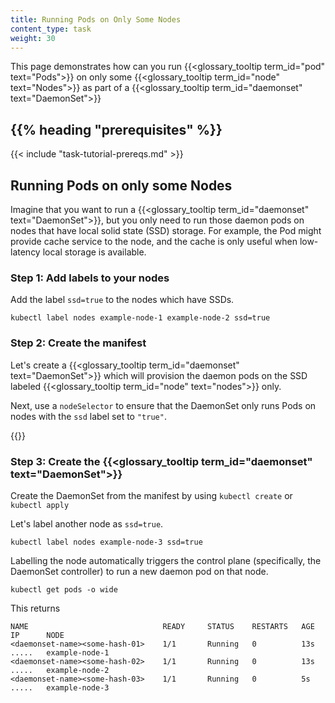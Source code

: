 ```yaml
---
title: Running Pods on Only Some Nodes
content_type: task
weight: 30
---
```

<!-- overview -->

This page demonstrates how can you run {{<glossary_tooltip term_id="pod" text="Pods">}} on only some {{<glossary_tooltip term_id="node" text="Nodes">}} as part of a {{<glossary_tooltip term_id="daemonset" text="DaemonSet">}}

## {{% heading "prerequisites" %}}

{{< include "task-tutorial-prereqs.md" >}}

## Running Pods on only some Nodes

Imagine that you want to run a {{<glossary_tooltip term_id="daemonset" text="DaemonSet">}}, but you only need to run those daemon pods
on nodes that have local solid state (SSD) storage. For example, the Pod might provide cache service to the
node, and the cache is only useful when low-latency local storage is available.

### Step 1: Add labels to your nodes

Add the label `ssd=true` to the nodes which have SSDs.

```shell
kubectl label nodes example-node-1 example-node-2 ssd=true
```

### Step 2: Create the manifest

Let's create a {{<glossary_tooltip term_id="daemonset" text="DaemonSet">}} which will provision the daemon pods on the SSD labeled {{<glossary_tooltip term_id="node" text="nodes">}} only.


Next, use a `nodeSelector` to ensure that the DaemonSet only runs Pods on nodes
with the `ssd` label set to `"true"`.

{{<codenew file="controllers/daemonset-label-selector.yaml">}}

### Step 3: Create the {{<glossary_tooltip term_id="daemonset" text="DaemonSet">}}

Create the DaemonSet from the manifest by using `kubectl create` or `kubectl apply`

Let's label another node as `ssd=true`.

```shell
kubectl label nodes example-node-3 ssd=true
```

Labelling the node automatically triggers the control plane (specifically, the DaemonSet controller)
to run a new daemon pod on that node.

```shell
kubectl get pods -o wide
```
This returns

```
NAME                              READY     STATUS    RESTARTS   AGE    IP      NODE
<daemonset-name><some-hash-01>    1/1       Running   0          13s    .....   example-node-1
<daemonset-name><some-hash-02>    1/1       Running   0          13s    .....   example-node-2
<daemonset-name><some-hash-03>    1/1       Running   0          5s     .....   example-node-3
```